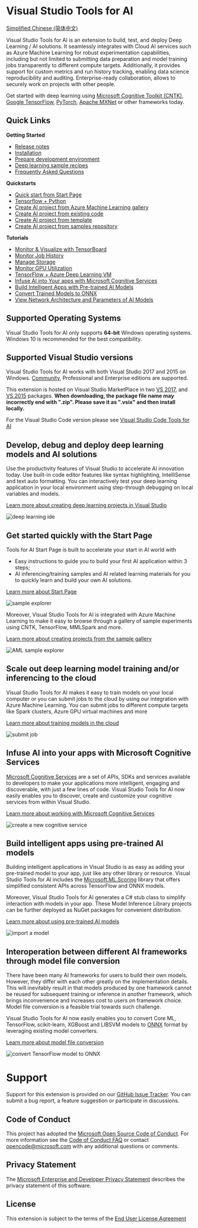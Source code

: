 # Visual Studio Tools for AI

[Simplified Chinese (简体中文)](docs/zh-hans/README.md)

Visual Studio Tools for AI is an extension to build, test, and deploy Deep Learning / AI solutions. It seamlessly integrates with Cloud AI services such as Azure Machine Learning for robust experimentation capabilities, including but not limited to submitting data preparation and model training jobs transparently to different compute targets. Additionally, it provides support for custom metrics and run history tracking, enabling data science reproducibility and auditing. Enterprise-ready collaboration, allows to securely work on projects with other people.

Get started with deep learning using [Microsoft Cognitive Toolkit (CNTK)](http://www.microsoft.com/en-us/cognitive-toolkit), [Google TensorFlow](https://www.tensorflow.org), [PyTorch](https://pytorch.org/), [Apache MXNet](https://mxnet.incubator.apache.org/) or other frameworks today.

## Quick Links
**Getting Started**

- [Release notes](docs/release-notes.md)
- [Installation](docs/installation.md)
- [Prepare development environment](docs/prepare-localmachine.md)
- [Deep learning sample recipes](https://github.com/Microsoft/samples-for-ai)
- [Frequently Asked Questions](docs/faq.md)

**Quickstarts**

- [Quick start from Start Page](docs/vs-landing-page.md)
- [Tensorflow + Python](docs/tensorflow-local.md)
- [Create AI project from Azure Machine Learning gallery](docs/quickstart-00-project-from-azuremachinelearning-gallery.md)
- [Create AI project from existing code](docs/quickstart-01-project-from-existing.md)
- [Create AI project from template](docs/quickstart-02-project-from-template.md)
- [Create AI project from samples repository](docs/quickstart-03-project-from-repository.md)


**Tutorials**

- [Monitor & Visualize with TensorBoard](docs/monitor-tensorboard.md)
- [Monitor Job History](docs/job-history.md)
- [Manage Storage](docs/manage-storage.md)
- [Monitor GPU Utilization](docs/gpu-utilization.md)
- [TensorFlow + Azure Deep Learning VM](docs/tensorflow-vm.md)
- [Infuse AI into Your apps with Microsoft Cognitive Services](docs/cognitive-services.md)
- [Build Intelligent Apps with Pre-trained AI Models](docs/model-inference.md)
- [Convert Trained Models to ONNX](docs/model-converter.md)
- [View Network Architecture and Parameters of AI Models](docs/model-viewer.md)


## Supported Operating Systems
Visual Studio Tools for AI only supports **64-bit** Windows operating systems.
Windows 10 is recommended for the best compatibility.


## Supported Visual Studio versions
Visual Studio Tools for AI works with both Visual Studio 2017 and 2015 on Windows.
[Community](https://www.visualstudio.com/downloads/), Professional and Enterprise editions are supported.

This extension is hosted on Visual Studio MarketPlace in two
[VS 2017](https://marketplace.visualstudio.com/items?itemName=ms-toolsai.vstoolsai-vs2017),
and [VS 2015](https://marketplace.visualstudio.com/items?itemName=ms-toolsai.vstoolsai-vs2015) packages.
**When downloading, the package file name may incorrectly end with ".zip".
Please save it as ".vsix" and then install locally.**

For the Visual Studio Code version please see [Visual Studio Code Tools for AI](http://aka.ms/vscodetoolsforai)

## Develop, debug and deploy deep learning models and AI solutions  
Use the productivity features of Visual Studio to accelerate AI innovation today. Use built-in code editor features like syntax highlighting, IntelliSense and text auto formatting. You can interactively test your deep learning application in your local environment using step-through debugging on local variables and models. 

[Learn more about creating deep learning projects in Visual Studio](docs/quickstart-02-project-from-template.md)

![deep learning ide](docs/media/ide.png)

## Get started quickly with the Start Page  
Tools for AI Start Page is built to accelerate your start in AI world with 
- Easy instructions to guide you to build your first AI application within 3 steps;
- AI inferencing/training samples and AI related learning materials for you to quickly learn and build your own AI solutions. 


[Learn more about Start Page](docs/vs-landing-page.md)  

![sample explorer](docs/media/vs-landing-page/start-page.PNG)

Moreover, Visual Studio Tools for AI is integrated with Azure Machine Learning to make it easy to browse through a gallery of sample experiments using CNTK, TensorFlow, MMLSpark and more. 

[Learn more about creating projects from the sample gallery](docs/quickstart-00-project-from-azuremachinelearning-gallery.md)  

![AML sample explorer](docs/media/gallery.png)

## Scale out deep learning model training and/or inferencing to the cloud
Visual Studio Tools for AI makes it easy to train models on your local computer or you can submit jobs to the cloud by using our integration with Azure Machine Learning. You can submit jobs to different compute targets like Spark clusters, Azure GPU virtual machines and more  

[Learn more about training models in the cloud](docs/tensorflow-vm.md) 
 
![submit job](docs/media/submitjobs.png)

## Infuse AI into your apps with Microsoft Cognitive Services
[Microsoft Cognitive Services](https://azure.microsoft.com/en-us/services/cognitive-services/) are a set of APIs, SDKs and services available to developers to make your applications more intelligent, engaging and discoverable, with just a few lines of code.
Visual Studio Tools for AI now easily enables you to discover, create and customize your cognitive services from within Visual Studio.

[Learn more about working with Microsoft Cognitive Services](docs/cognitive-services.md)

![create a new cognitive service](docs/media/cognitive-services/create-service.png)

## Build intelligent apps using pre-trained AI models
Building intelligent applications in Visual Studio is as easy as adding your pre-trained model to your app, just like any other library or resource.
Visual Studio Tools for AI includes the [Microsoft.ML.Scoring](https://www.nuget.org/packages/Microsoft.ML.Scoring/) library that offers simplified consistent APIs across TensorFlow and ONNX models.

Moreover, Visual Studio Tools for AI generates a C# stub class to simplify interaction with models in your app.
These Model Inference Library projects can be further deployed as NuGet packages for convenient distribution.

[Learn more about using pre-trained AI models](docs/model-inference.md)

![import a model](docs/media/model-inference/importer_dialog.png)

## Interoperation between different AI frameworks through model file conversion
There have been many AI frameworks for users to build their own models.
However, they differ with each other greatly on the implementation details.
This will inevitably result in that models produced by one framework cannot be reused for subsequent training or inference in another framework, which brings inconvenience and increases cost to users on framework choice.
Model file conversion is a feasible trial towards such challenge.

Visual Studio Tools for AI now easily enables you to convert Core ML, TensorFlow, scikit-learn, XGBoost and LIBSVM models to [ONNX](https://onnx.ai/) format by leveraging existing model converters.

[Learn more about model file conversion](docs/model-converter.md)

![convert TensorFlow model to ONNX](docs/media/model-converter/tensorflow.png)


# Support
Support for this extension is provided on our [GitHub Issue Tracker](http://github.com/Microsoft/vs-tools-for-ai/issues). You can submit a bug report, a feature suggestion or participate in discussions.

## Code of Conduct
This project has adopted the [Microsoft Open Source Code of Conduct]. For more information see the [Code of Conduct FAQ] or contact [opencode@microsoft.com] with any additional questions or comments.

## Privacy Statement
The [Microsoft Enterprise and Developer Privacy Statement] describes the privacy statement of this software.

## License
This extension is subject to the terms of the [End User License Agreement](https://www.visualstudio.com/license-terms/mlt552233/)

[Microsoft Enterprise and Developer Privacy Statement]:https://go.microsoft.com/fwlink/?LinkId=786907&lang=en7
[licensed under the MIT License]: /LICENSE
[Microsoft Open Source Code of Conduct]:https://opensource.microsoft.com/codeofconduct/
[Code of Conduct FAQ]:https://opensource.microsoft.com/codeofconduct/faq/
[opencode@microsoft.com]:mailto:opencode@microsoft.com
